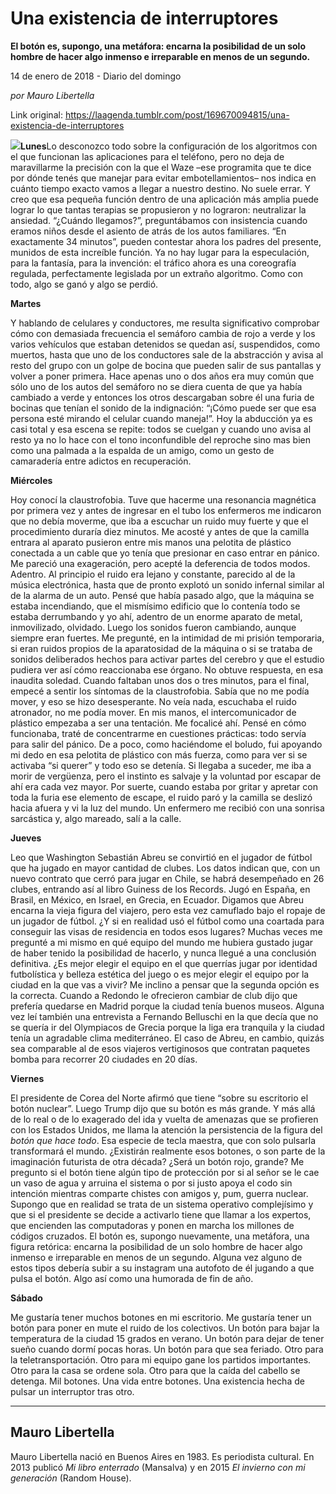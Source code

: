 # Una existencia de interruptores

**El
botón es, supongo, una metáfora:
encarna la posibilidad de un solo hombre de hacer algo inmenso e
irreparable en menos de un segundo.**

14 de enero de 2018 - Diario del domingo

_por Mauro Libertella_

Link original: https://laagenda.tumblr.com/post/169670094815/una-existencia-de-interruptores

![](https://64.media.tumblr.com/b77e7a788de58f942c5095d8d4efa428/tumblr_inline_pk0sjrZkYJ1t6q87u_500.jpg)**Lunes**Lo desconozco todo sobre la configuración de los algoritmos con el
que funcionan las aplicaciones para el teléfono, pero no deja de
maravillarme la precisión con la que el Waze –ese programita que
te dice por dónde tenés que manejar para evitar embotellamientos–
nos indica en cuánto tiempo exacto vamos a llegar a nuestro destino.
No suele errar. Y creo que esa pequeña función dentro de una
aplicación más amplia puede lograr lo que tantas terapias se
propusieron y no lograron: neutralizar la ansiedad. “¿Cuándo
llegamos?”, preguntábamos con insistencia cuando eramos niños
desde el asiento de atrás de los autos familiares. “En exactamente
34 minutos”, pueden contestar ahora los padres del presente,
munidos de esta increíble función. Ya no hay lugar para la
especulación, para la fantasía, para la invención: el tráfico
ahora es una coreografía regulada, perfectamente legislada por un
extraño algoritmo. Como con todo, algo se ganó y algo se perdió. 


**Martes**


 Y hablando de celulares y conductores, me resulta significativo
comprobar cómo con demasiada frecuencia el semáforo cambia de rojo
a verde y los varios vehículos que estaban detenidos se quedan así,
suspendidos, como muertos, hasta que uno de los conductores sale de
la abstracción y avisa al resto del grupo con un golpe de bocina que
pueden salir de sus pantallas y volver a poner primera. Hace apenas
uno o dos años era muy común que sólo uno de los autos del
semáforo no se diera cuenta de que ya había cambiado a verde y
entonces los otros descargaban sobre él una furia de bocinas que
tenían el sonido de la indignación: “¡Cómo puede ser que esa
persona esté mirando el celular cuando maneja!”. Hoy la abducción
ya es casi total y esa escena se repite: todos se cuelgan y cuando
uno avisa al resto ya no lo hace con el tono inconfundible del
reproche sino mas bien como una palmada a la espalda de un amigo,
como un gesto de camaradería entre adictos en recuperación.   

**Miércoles**


 Hoy conocí la claustrofobia. Tuve que hacerme una resonancia
magnética por primera vez y antes de ingresar en el tubo los
enfermeros me indicaron que no debía moverme, que iba a escuchar un
ruido muy fuerte y que el procedimiento duraría diez minutos. Me
acosté y antes de que la camilla entrara al aparato pusieron entre
mis manos una pelotita de plástico conectada a un cable que yo tenía
que presionar en caso entrar en pánico. Me pareció una exageración,
pero acepté la deferencia de todos modos. Adentro. Al principio el
ruido era lejano y constante, parecido al de la música electrónica,
hasta que de pronto explotó un sonido infernal similar al de la
alarma de un auto. Pensé que había pasado algo, que la máquina se
estaba incendiando, que el mismísimo edificio que lo contenía todo
se estaba derrumbando y yo ahí, adentro de un enorme aparato de
metal, inmovilizado, olvidado. Luego los sonidos fueron cambiando,
aunque siempre eran fuertes. Me pregunté, en la intimidad de mi
prisión temporaria, si eran ruidos propios de la aparatosidad de la
máquina o si se trataba de sonidos deliberados hechos para activar
partes del cerebro y que el estudio pudiera ver así cómo
reaccionaba ese órgano. No obtuve respuesta, en esa inaudita
soledad. Cuando faltaban unos dos o tres minutos, para el final,
empecé a sentir los síntomas de la claustrofobia. Sabía que no me
podía mover, y eso se hizo desesperante. No veía nada, escuchaba el
ruido atronador, no me podía mover. En mis manos, el
intercomunicador de plástico empezaba a ser una tentación. Me
focalicé ahí. Pensé en cómo funcionaba, traté de concentrarme en
cuestiones prácticas: todo servía para salir del pánico. De a
poco, como haciéndome el boludo, fui apoyando mi dedo en esa
pelotita de plástico con más fuerza, como para ver si se activaba
“si querer” y todo eso se detenía. Si llegaba a suceder, me iba
a morir de vergüenza, pero el instinto es salvaje y la voluntad por
escapar de ahí era cada vez mayor. Por suerte, cuando estaba por
gritar y apretar con toda la furia ese elemento de escape, el ruido
paró y la camilla se deslizó hacia afuera y vi la luz del mundo. Un
enfermero me recibió con una sonrisa sarcástica y, algo mareado,
salí a la calle. 


**Jueves**


 Leo que Washington Sebastián Abreu se convirtió en el jugador de
fútbol que ha jugado en mayor cantidad de clubes. Los datos indican
que, con un nuevo contrato que cerró para jugar en Chile, se habrá
desempeñado en 26 clubes, entrando así al libro Guiness de los
Records. Jugó en España, en Brasil, en México, en Israel, en
Grecia, en Ecuador. Digamos que Abreu encarna la vieja figura del
viajero, pero esta vez camuflado bajo el ropaje de un jugador de
fútbol. ¿Y si en realidad usó el fútbol como una coartada para
conseguir las visas de residencia en todos esos lugares? Muchas veces
me pregunté a mi mismo en qué equipo del mundo me hubiera gustado
jugar de haber tenido la posibilidad de hacerlo, y nunca llegué a
una conclusión definitiva. ¿Es mejor elegir el equipo en el que
querrías jugar por identidad futbolística y belleza estética del
juego o es mejor elegir el equipo por la ciudad en la que vas a
vivir? Me inclino a pensar que la segunda opción es la correcta.
Cuando a Redondo le ofrecieron cambiar de club dijo que prefería
quedarse en Madrid porque la ciudad tenía buenos museos. Alguna vez
leí también una entrevista a Fernando Belluschi en la que decía
que no se quería ir del Olympiacos de Grecia porque la liga era
tranquila y la ciudad tenía un agradable clima mediterráneo. El
caso de Abreu, en cambio, quizás sea comparable al de esos viajeros
vertiginosos que contratan paquetes bomba para recorrer 20 ciudades
en 20 días. 


**Viernes**


El presidente de Corea del Norte afirmó que tiene “sobre su
escritorio el botón nuclear”. Luego Trump dijo que su botón es
más grande. Y más allá de lo real o de lo exagerado del ida y
vuelta de amenazas que se profieren con los Estados Unidos, me llama
la atención la persistencia de la figura del *botón que hace
todo*. Esa especie de tecla maestra, que con solo pulsarla
transformará el mundo. ¿Existirán realmente esos botones, o son
parte de la imaginación futurista de otra década? ¿Será un botón
rojo, grande? Me pregunto si el botón tiene algún tipo de
protección por si al señor se le cae un vaso de agua y arruina el
sistema o por si justo apoya el codo sin intención mientras comparte
chistes con amigos y, pum, guerra nuclear. Supongo que en realidad se
trata de un sistema operativo complejísimo y que si el presidente se
decide a activarlo tiene que llamar a los expertos, que encienden las
computadoras y ponen en marcha los millones de códigos cruzados. El
botón es, supongo nuevamente, una metáfora, una figura retórica:
encarna la posibilidad de un solo hombre de hacer algo inmenso e
irreparable en menos de un segundo. Alguna vez alguno de estos tipos
debería subir a su instagram una autofoto de él jugando a que pulsa
el botón. Algo así como una humorada de fin de año. 


**Sábado**


Me gustaría tener muchos botones en mi escritorio. Me gustaría
tener un botón para poner en mute el ruido de los colectivos. Un
botón para bajar la temperatura de la ciudad 15 grados en verano. Un
botón para dejar de tener sueño cuando dormí pocas horas. Un botón
para que sea feriado. Otro para la teletransportación. Otro para mi
equipo gane los partidos importantes. Otro para la casa se ordene
sola. Otro para que la caída del cabello se detenga. Mil botones.
Una vida entre botones. Una existencia hecha de pulsar un interruptor
tras otro.   


  




---

Mauro Libertella
----------------

 Mauro Libertella nació en Buenos Aires en 1983. Es periodista cultural. En 2013 publicó *Mi libro enterrado* (Mansalva) y en 2015 *El invierno con mi generación* (Random House).

